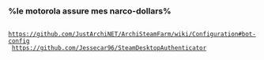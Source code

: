 ### %le motorola assure mes narco-dollars%

<code> https://github.com/JustArchiNET/ArchiSteamFarm/wiki/Configuration#bot-config </code>
<code> https://github.com/Jessecar96/SteamDesktopAuthenticator </code>
